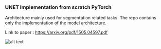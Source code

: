<h3>UNET Implementation from scratch PyTorch</h3>

Architecture mainly used for segmentation related tasks. The repo contains only the implementation of the model architecture. 

Link to paper : https://arxiv.org/pdf/1505.04597.pdf

![alt text](https://lmb.informatik.uni-freiburg.de/people/ronneber/u-net/u-net-architecture.png)
